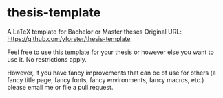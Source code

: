 [SPDX-FileCopyrightText: 2024 Lukas Zirpel <thesis+lukas@zirpel.de>]::
[SPDX-License-Identifier: GPL-3.0-only]::

# thesis-template
A LaTeX template for Bachelor or Master theses
Original URL: https://github.com/yforster/thesis-template

Feel free to use this template for your thesis or however else you want to use it. No restrictions apply.

However, if you have fancy improvements that can be of use for others (a fancy title page, fancy fonts, fancy environments, fancy macros, etc.) please email me or file a pull request.
